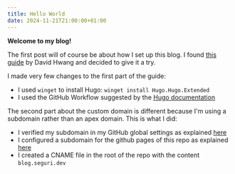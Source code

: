 ```yaml
---
title: Hello World
date: 2024-11-21T21:00:00+01:00
---
```


**Welcome to my blog!**

The first post will of course be about how I set up this blog.
I found [this guide](https://theplaybook.dev/docs/deploy-hugo-to-github-pages/) by David Hwang and decided to give it a try.

I made very few changes to the first part of the guide:

- I used `winget` to install Hugo: `winget install Hugo.Hugo.Extended`
- I used the GitHub Workflow suggested by the [Hugo documentation](https://gohugo.io/hosting-and-deployment/hosting-on-github/)

The second part about the custom domain is different because I'm using a subdomain rather than an apex domain. This is what I did:

- I verified my subdomain in my GitHub global settings as explained [here](https://docs.github.com/en/pages/configuring-a-custom-domain-for-your-github-pages-site/verifying-your-custom-domain-for-github-pages#verifying-a-domain-for-your-user-site)
- I configured a subdomain for the github pages of this repo as explained [here](https://docs.github.com/en/pages/configuring-a-custom-domain-for-your-github-pages-site/managing-a-custom-domain-for-your-github-pages-site#configuring-a-subdomain)
- I created a CNAME file in the root of the repo with the content `blog.seguri.dev`
